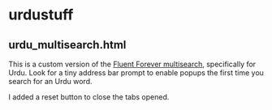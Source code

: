 # urdustuff

## urdu_multisearch.html
This is a custom version of the [Fluent Forever multisearch](https://blog.fluent-forever.com/multi-search/), specifically for Urdu. Look for a tiny address bar prompt to enable popups the first time you search for an Urdu word.

I added a reset button to close the tabs opened.